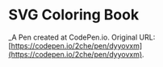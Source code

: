# SVG Coloring Book
 _A Pen created at CodePen.io. Original URL: [https://codepen.io/2che/pen/dyyovxm](https://codepen.io/2che/pen/dyyovxm).
